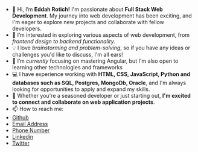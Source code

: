 - 👋 Hi, I’m **Eddah Rotich!** I'm passionate about **Full Stack Web Development**. My journey into web development has been exciting, and I'm eager to explore new projects and collaborate with fellow developers.
- 👀 I’m interested in exploring various aspects of web development, from *frontend design to backend functionality*.
- 💡 I love *brainstorming and problem-solving*, so if you have any ideas or challenges you'd like to discuss, I'm all ears!
- 🌱  I’m *currently* focusing on mastering Angular, but I'm also open to learning other technologies and frameworks
- 💻 I have experience working with **HTML, CSS, JavaScript, Python and databases such as SQL, Postgres, MongoDb, Oracle**, and I'm always looking for opportunities to apply and expand my skills.
- 💬 Whether you're a seasoned developer or just starting out, **I'm excited to connect and collaborate on web application projects**.
- 📫 How to reach me:
- [Github](https://github.com/batyrotich)
- [Email Address](chebeteddah99@gmail.com)
- [Phone Number](+254705522742)
- [Linkedin](https://www.linkedin.com/in/chebet-bati-webdeveloper)
- [Twitter](https://twitter.com/eddahbaty)
